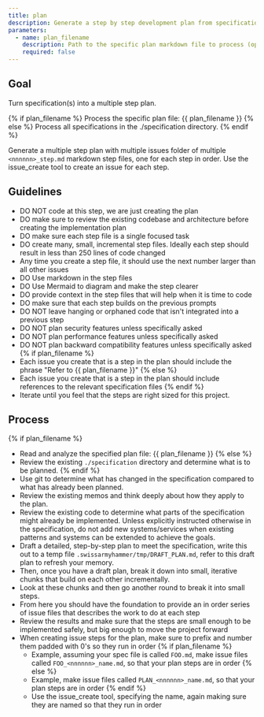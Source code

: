 ```yaml
---
title: plan
description: Generate a step by step development plan from specification(s).
parameters:
  - name: plan_filename
    description: Path to the specific plan markdown file to process (optional)
    required: false
---
```


## Goal

Turn specification(s) into a multiple step plan.

{% if plan_filename %}
Process the specific plan file: {{ plan_filename }}
{% else %}
Process all specifications in the ./specification directory.
{% endif %}

Generate a multiple step plan with multiple issues folder of multiple `<nnnnnn>_step.md` markdown step files, one for each step in order. Use the issue_create tool to create an issue for each step.


## Guidelines

- DO NOT code at this step, we are just creating the plan
- DO make sure to review the existing codebase and architecture before creating the implementation plan
- DO make sure each step file is a single focused task
- DO create many, small, incremental step files. Ideally each step should result in less than 250 lines of code changed
- Any time you create a step file, it should use the next number larger than all other issues
- DO Use markdown in the step files
- DO Use Mermaid to diagram and make the step clearer
- DO provide context in the step files that will help when it is time to code
- DO make sure that each step builds on the previous prompts
- DO NOT leave hanging or orphaned code that isn't integrated into a previous step
- DO NOT plan security features unless specifically asked
- DO NOT plan performance features unless specifically asked
- DO NOT plan backward compatibility features unless specifically asked
{% if plan_filename %}
- Each issue you create that is a step in the plan should include the phrase "Refer to {{ plan_filename }}"
{% else %}
- Each issue you create that is a step in the plan should include references to the relevant specification files
{% endif %}
- Iterate until you feel that the steps are right sized for this project.

## Process

{% if plan_filename %}
- Read and analyze the specified plan file: {{ plan_filename }}
{% else %}
- Review the existing `./specification` directory and determine what is to be planned.
{% endif %}
- Use git to determine what has changed in the specification compared to what has already been planned.
- Review the existing memos and think deeply about how they apply to the plan.
- Review the existing code to determine what parts of the specification might already be implemented.  Unless explicitly instructed otherwise in the specification, do not add new systems/services when existing patterns and systems can be extended to achieve the goals.
- Draft a detailed, step-by-step plan to meet the specification, write this out to a temp file `.swissarmyhammer/tmp/DRAFT_PLAN.md`, refer to this draft plan to refresh your memory.
- Then, once you have a draft plan, break it down into small, iterative chunks that build on each other incrementally.
- Look at these chunks and then go another round to break it into small steps.
- From here you should have the foundation to provide an in order series of issue files that describes the work to do at each step
- Review the results and make sure that the steps are small enough to be implemented safely, but big enough to move the project forward
- When creating issue steps for the plan, make sure to prefix and number them padded with 0's so they run in order
{% if plan_filename %}
  - Example, assuming your spec file is called `FOO.md`, make issue files called `FOO_<nnnnnn>_name.md`, so that your plan steps are in order
{% else %}
  - Example, make issue files called `PLAN_<nnnnnn>_name.md`, so that your plan steps are in order
{% endif %}
  - Use the issue_create tool, specifying the name, again making sure they are named so that they run in order
